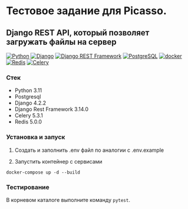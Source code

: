 # Тестовое задание для Picasso.
## Django REST API, который позволяет загружать файлы на сервер


[![Python](https://img.shields.io/badge/-Python-464646?style=flat-square&logo=Python)](https://www.python.org/)
[![Django](https://img.shields.io/badge/-Django-464646?style=flat-square&logo=Django)](https://www.djangoproject.com/)
[![Django REST Framework](https://img.shields.io/badge/-Django%20REST%20Framework-464646?style=flat&logo=Django%20REST%20Framework)](https://www.django-rest-framework.org/)
[![PostgreSQL](https://img.shields.io/badge/-PostgreSQL-464646?style=flat-square&logo=PostgreSQL)](https://www.postgresql.org/)
[![docker](https://img.shields.io/badge/-Docker-464646?style=flat-square&logo=docker)](https://www.docker.com/)
[![Redis](https://img.shields.io/badge/-Redis-464646?style=flat&logo=Redis)](https://redis.io/)
[![Celery](https://img.shields.io/badge/-Celery-464646?style=flat&logo=Celery)](https://docs.celeryq.dev/en/stable/)

### Стек
- Python 3.11
- Postgresql
- Django 4.2.2
- Django Rest Framework 3.14.0
- Celery 5.3.1
- Redis 5.0.0

### Установка и запуск

1. Создать и заполнить .env файл по аналогии с .env.example

2. Запустить контейнер с сервисами

```
docker-compose up -d --build
```

### Тестирование

В корневом каталоге выполните команду `pytest`.
